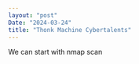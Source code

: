 ```yaml
---
layout: "post"
Date: "2024-03-24"
title: "Thonk Machine Cybertalents"
---
```


We can start with nmap scan

